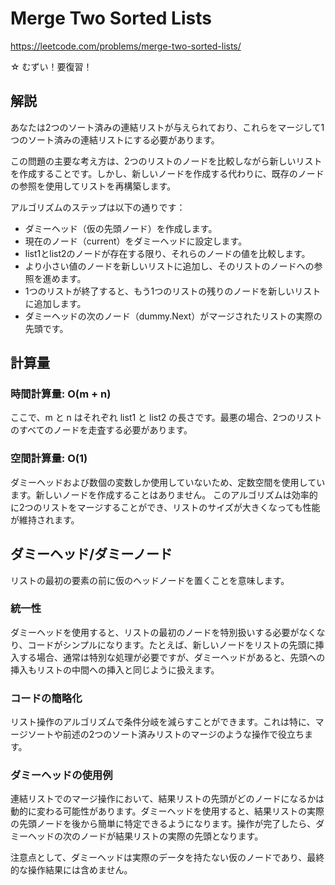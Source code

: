 # Merge Two Sorted Lists
https://leetcode.com/problems/merge-two-sorted-lists/


☆ むずい！要復習！

## 解説
あなたは2つのソート済みの連結リストが与えられており、これらをマージして1つのソート済みの連結リストにする必要があります。

この問題の主要な考え方は、2つのリストのノードを比較しながら新しいリストを作成することです。しかし、新しいノードを作成する代わりに、既存のノードの参照を使用してリストを再構築します。

アルゴリズムのステップは以下の通りです：

- ダミーヘッド（仮の先頭ノード）を作成します。
- 現在のノード（current）をダミーヘッドに設定します。
- list1とlist2のノードが存在する限り、それらのノードの値を比較します。
- より小さい値のノードを新しいリストに追加し、そのリストのノードへの参照を進めます。
- 1つのリストが終了すると、もう1つのリストの残りのノードを新しいリストに追加します。
- ダミーヘッドの次のノード（dummy.Next）がマージされたリストの実際の先頭です。

## 計算量
### 時間計算量: O(m + n) 
ここで、m と n はそれぞれ list1 と list2 の長さです。最悪の場合、2つのリストのすべてのノードを走査する必要があります。

### 空間計算量: O(1) 
ダミーヘッドおよび数個の変数しか使用していないため、定数空間を使用しています。新しいノードを作成することはありません。
このアルゴリズムは効率的に2つのリストをマージすることができ、リストのサイズが大きくなっても性能が維持されます。

## ダミーヘッド/ダミーノード
リストの最初の要素の前に仮のヘッドノードを置くことを意味します。

### 統一性
ダミーヘッドを使用すると、リストの最初のノードを特別扱いする必要がなくなり、コードがシンプルになります。たとえば、新しいノードをリストの先頭に挿入する場合、通常は特別な処理が必要ですが、ダミーヘッドがあると、先頭への挿入もリストの中間への挿入と同じように扱えます。
### コードの簡略化
リスト操作のアルゴリズムで条件分岐を減らすことができます。これは特に、マージソートや前述の2つのソート済みリストのマージのような操作で役立ちます。

### ダミーヘッドの使用例
連結リストでのマージ操作において、結果リストの先頭がどのノードになるかは動的に変わる可能性があります。ダミーヘッドを使用すると、結果リストの実際の先頭ノードを後から簡単に特定できるようになります。操作が完了したら、ダミーヘッドの次のノードが結果リストの実際の先頭となります。

注意点として、ダミーヘッドは実際のデータを持たない仮のノードであり、最終的な操作結果には含めません。
